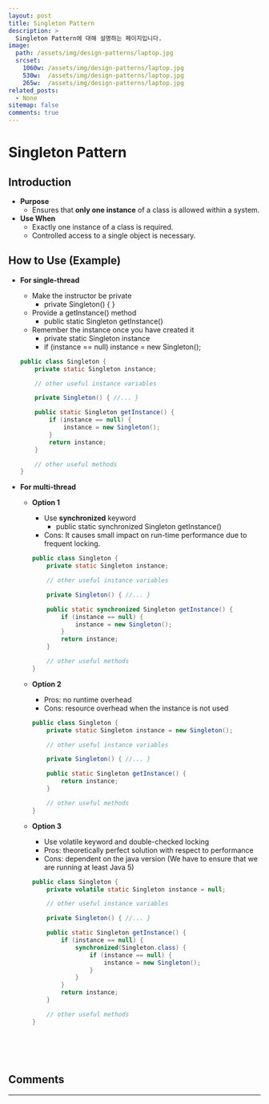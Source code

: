```yaml
---
layout: post
title: Singleton Pattern
description: >
  Singleton Pattern에 대해 설명하는 페이지입니다.
image: 
  path: /assets/img/design-patterns/laptop.jpg
  srcset:
    1060w: /assets/img/design-patterns/laptop.jpg
    530w:  /assets/img/design-patterns/laptop.jpg
    265w:  /assets/img/design-patterns/laptop.jpg
related_posts:
  - None
sitemap: false
comments: true
---
```


# Singleton Pattern

## Introduction
- **Purpose**
  - Ensures that **only one instance** of a class is allowed within a system.
- **Use When**
  - Exactly one instance of a class is required.
  - Controlled access to a single object is necessary.

## How to Use (Example)
- **For single-thread**
  - Make the instructor be private
    - private Singleton() { }
  - Provide a getInstance() method
    - public static Singleton getInstance()
  - Remember the instance once you have created it
    - private static Singleton instance
    - if (instance == null) instance = new Singleton();
  ```java
  public class Singleton {
      private static Singleton instance;

      // other useful instance variables

      private Singleton() { //... }

      public static Singleton getInstance() {
          if (instance == null) {
              instance = new Singleton();
          }
          return instance;
      }

      // other useful methods
  }
  ```

- **For multi-thread**
  - **Option 1**
    - Use **synchronized** keyword
      - public static synchronized Singleton getInstance()
    - Cons: It causes small impact on run-time performance due to frequent locking.
    ```java
    public class Singleton {
        private static Singleton instance;

        // other useful instance variables

        private Singleton() { //... }

        public static synchronized Singleton getInstance() {
            if (instance == null) {
                instance = new Singleton();
            }
            return instance;
        }

        // other useful methods
    }
    ```
  
  - **Option 2**
    - Pros: no runtime overhead
    - Cons: resource overhead when the instance is not used
    ```java
    public class Singleton {
        private static Singleton instance = new Singleton();

        // other useful instance variables

        private Singleton() { //... }

        public static Singleton getInstance() {
            return instance;
        }

        // other useful methods
    }
    ```
  
  - **Option 3**
    - Use volatile keyword and double-checked locking
    - Pros: theoretically perfect solution with respect to performance
    - Cons: dependent on the java version (We have to ensure that we are running at least Java 5)
    ```java
    public class Singleton {
        private volatile static Singleton instance = null;

        // other useful instance variables

        private Singleton() { //... }

        public static Singleton getInstance() {
            if (instance == null) {
                synchronized(Singleton.class) {
                    if (instance == null) {
                        instance = new Singleton();
                    }
                }
            }
            return instance;
        }

        // other useful methods
    }
    ```
  
<br />
<br />
<br />

## Comments
<hr />
<script
  src="https://utteranc.es/client.js"
  repo="HyunJinNo/HyunJinNo.github.io"
  issue-term="pathname"
  theme="github-light"
  crossorigin="anonymous"
  async
></script>
